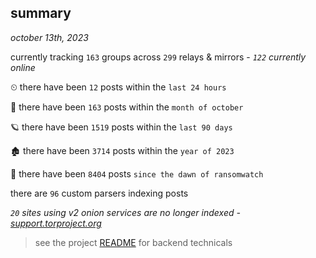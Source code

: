 
## summary
_october 13th, 2023_

currently tracking `163` groups across `299` relays & mirrors - _`122` currently online_

⏲ there have been `12` posts within the `last 24 hours`

🦈 there have been `163` posts within the `month of october`

🪐 there have been `1519` posts within the `last 90 days`

🏚 there have been `3714` posts within the `year of 2023`

🦕 there have been `8404` posts `since the dawn of ransomwatch`

there are `96` custom parsers indexing posts

_`20` sites using v2 onion services are no longer indexed - [support.torproject.org](https://support.torproject.org/onionservices/v2-deprecation/)_

> see the project [README](https://github.com/joshhighet/ransomwatch#ransomwatch--) for backend technicals
